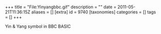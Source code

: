 +++
title = "File:Yinyangbbc.gif"
description = ""
date = 2011-05-21T11:36:15Z
aliases = []
[extra]
id = 9740
[taxonomies]
categories = []
tags = []
+++

Yin & Yang symbol in BBC BASIC
